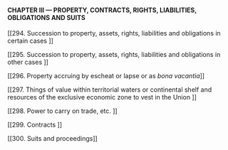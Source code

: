 #### **CHAPTER III — PROPERTY, CONTRACTS, RIGHTS,**    **LIABILITIES, OBLIGATIONS AND SUITS**

[[294. Succession to property, assets, rights, liabilities and obligations in certain cases ]]


[[295. Succession to property, assets, rights, liabilities and obligations in other cases ]]


[[296. Property accruing by escheat or lapse or as _bona vacantia_]]

[[297. Things of value within territorial waters or continental shelf and resources of the exclusive economic zone to vest in the Union ]]

[[298. Power to carry on trade, etc. ]]

[[299. Contracts ]]

[[300. Suits and proceedings]]